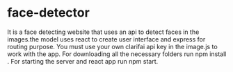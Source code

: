 # face-detector

It is a face detecting website that uses an api to detect faces in the images.the model uses react to create user interface and express for routing purpose.
You must use your own clarifai api key in the image.js to work with the app.
For downloading all the necessary folders run npm install .
For starting the server and react app run npm start.
